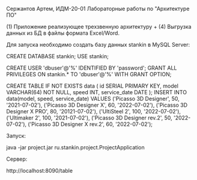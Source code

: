 Сержантов Артем, ИДМ-20-01
Лабораторные работы по "Архитектуре ПО"

(1) Приложение реализующее трехзвенную архитектуру + (4) Выгрузка данных из БД в файлы формата Excel/Word.

Для запуска необходимо создать базу данных stankin в MySQL Server:

  CREATE DATABASE stankin;
  USE stankin;

  CREATE USER 'dbuser'@'%' IDENTIFIED BY 'password';
  GRANT ALL PRIVILEGES ON stankin.* TO 'dbuser'@'%' WITH GRANT OPTION;

  CREATE TABLE IF NOT EXISTS data (
      id SERIAL PRIMARY KEY,
      model VARCHAR(64) NOT NULL,
      speed INT,
      service_date DATE
  );
  INSERT INTO data(model, speed, service_date) VALUES
  ('Picasso 3D Designer', 50, '2021-07-02'),
  ('Picasso 3D Designer X', 60, '2022-07-02'),
  ('Picasso 3D Designer X PRO', 80, '20121-07-02'),
  ('UltiSteel 2', 100, '2022-07-02'),
  ('Ultimaker 2', 100, '2021-07-02'),
  ('Picasso 3D Designer rev.2', 50, '2022-07-02'),
  ('Picasso 3D Designer X rev.2', 60, '2022-07-02');

Запуск:

  java -jar project.jar ru.stankin.project.ProjectApplication

Сервер:

  http://localhost:8090/table
